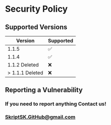 # Security Policy

## Supported Versions

| Version | Supported          |
| ------- | ------------------ |
| 1.1.5 | :white_check_mark: |
| 1.1.4 | :white_check_mark: |
| 1.1.2 Deleted | :x: |
| > 1.1.1 Deleted | :x: |

## Reporting a Vulnerability

### If you need to report anything Contact us!
### SkriptSK.GitHub@gmail.com
